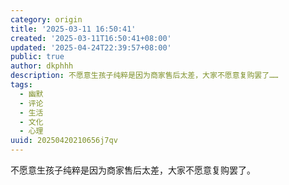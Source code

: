 ```yaml
---
category: origin
title: '2025-03-11 16:50:41'
created: '2025-03-11T16:50:41+08:00'
updated: '2025-04-24T22:39:57+08:00'
public: true
author: dkphhh
description: 不愿意生孩子纯粹是因为商家售后太差，大家不愿意复购罢了……
tags:
  - 幽默
  - 评论
  - 生活
  - 文化
  - 心理
uuid: 20250420210656j7qv
---
```


不愿意生孩子纯粹是因为商家售后太差，大家不愿意复购罢了。

